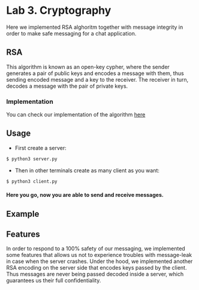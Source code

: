 # Lab 3. Cryptography
Here we implemented RSA alghoritm together with message integrity in order to make safe messaging for a chat application.

## RSA
This algorithm is known as an open-key cypher, where the sender generates a pair of public keys and encodes a message with them, thus sending encoded message and a key to the receiver. The receiver in turn, decodes a message with the pair of private keys.

### Implementation
You can check our implementation of the algorithm [here](../main/rsa.py)


## Usage
- First create a server:
```bash
$ python3 server.py
```

- Then in other terminals create as many client as you want:
```bash
$ python3 client.py
```
#### Here you go, now you are able to send and receive messages. 

## Example

## Features
In order to respond to a 100% safety of our messaging, we implemented some features that allows us not to experience troubles with message-leak in case when the server crashes. Under the hood, we implemented another RSA encoding on the server side that encodes keys passed by the client. Thus messages are never being passed decoded inside a server, which guarantees us their full confidentiality. 
